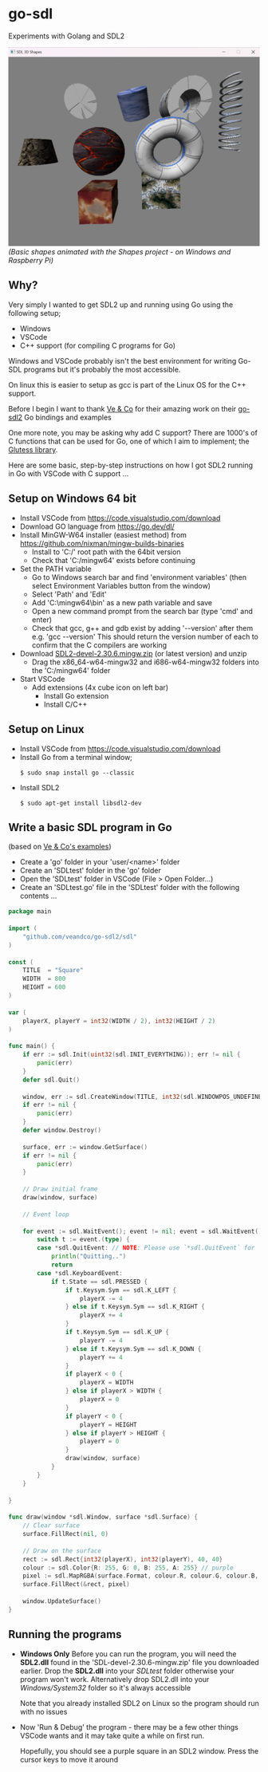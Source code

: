 # go-sdl
Experiments with Golang and SDL2

![alt text](https://github.com/timskillman/go-sdl/blob/main/Resources/images/screenshot.jpg "Shapes screenshot")
*(Basic shapes animated with the Shapes project - on Windows and Raspberry Pi)*

## Why?

Very simply I wanted to get SDL2 up and running using Go using the following setup;

- Windows
- VSCode
- C++ support (for compiling C programs for Go)
  
Windows and VSCode probably isn't the best environment for writing Go-SDL programs but it's probably the most accessible.

On linux this is easier to setup as gcc is part of the Linux OS for the C++ support.

Before I begin I want to thank [Ve & Co](https://github.com/veandco) for their amazing work on their [go-sdl2](https://github.com/veandco/go-sdl2) Go bindings and examples

One more note, you may be asking why add C support? There are 1000's of C functions that can be used for Go, one of which I aim to implement; the [Glutess library](https://github.com/mlabbe/glutess/tree/master).

Here are some basic, step-by-step instructions on how I got SDL2 running in Go with VSCode with C support ...

## Setup on Windows 64 bit

- Install VSCode from https://code.visualstudio.com/download
- Download GO language from https://go.dev/dl/
- Install MinGW-W64 installer (easiest method) from https://github.com/nixman/mingw-builds-binaries
    - Install to 'C:/' root path with the 64bit version
    - Check that 'C:/mingw64' exists before continuing
- Set the PATH variable
    - Go to Windows search bar and find 'environment variables' (then select Environment Variables button from the window)
    - Select 'Path' and 'Edit'
    - Add 'C:\mingw64\bin' as a new path variable and save
    - Open a new command prompt from the search bar (type 'cmd' and enter)
    - Check that gcc, g++ and gdb exist by adding '--version' after them e.g. 'gcc --version'
      This should return the version number of each to confirm that the C compilers are working
- Download [SDL2-devel-2.30.6.mingw.zip](https://github.com/libsdl-org/SDL/releases) (or latest version) and unzip 
    - Drag the x86_64-w64-mingw32 and i686-w64-mingw32 folders into the 'C:/mingw64' folder
- Start VSCode
  - Add extensions (4x cube icon on left bar)
    - Install Go extension
    - Install C/C++ 

## Setup on Linux

- Install VSCode from https://code.visualstudio.com/download
- Install Go from a terminal window;
  ```
  $ sudo snap install go --classic
  ```
- Install SDL2
  ```
  $ sudo apt-get install libsdl2-dev
  ```

## Write a basic SDL program in Go 
(based on [Ve & Co's examples](https://github.com/veandco/go-sdl2-examples/tree/master/examples))

- Create a 'go' folder in your 'user/\<name\>' folder
- Create an 'SDLtest' folder in the 'go' folder
- Open the 'SDLtest' folder in VSCode (File \> Open Folder...)
- Create an 'SDLtest.go' file in the 'SDLtest' folder with the following contents ...
  
```Go
package main

import (
	"github.com/veandco/go-sdl2/sdl"
)

const (
	TITLE  = "Square"
	WIDTH  = 800
	HEIGHT = 600
)

var (
	playerX, playerY = int32(WIDTH / 2), int32(HEIGHT / 2)
) 

func main() {
	if err := sdl.Init(uint32(sdl.INIT_EVERYTHING)); err != nil {
		panic(err)
	}
	defer sdl.Quit()

	window, err := sdl.CreateWindow(TITLE, int32(sdl.WINDOWPOS_UNDEFINED), int32(sdl.WINDOWPOS_UNDEFINED), WIDTH, HEIGHT, uint32(sdl.WINDOW_SHOWN))
	if err != nil {
		panic(err)
	}
	defer window.Destroy()

	surface, err := window.GetSurface()
	if err != nil {
		panic(err)
	}

	// Draw initial frame
	draw(window, surface)

	// Event loop

	for event := sdl.WaitEvent(); event != nil; event = sdl.WaitEvent() {
		switch t := event.(type) {
		case *sdl.QuitEvent: // NOTE: Please use `*sdl.QuitEvent` for `v0.4.x` (current version).
			println("Quitting..")
			return
		case *sdl.KeyboardEvent:
			if t.State == sdl.PRESSED {
				if t.Keysym.Sym == sdl.K_LEFT {
					playerX -= 4
				} else if t.Keysym.Sym == sdl.K_RIGHT {
					playerX += 4
				}
				if t.Keysym.Sym == sdl.K_UP {
					playerY -= 4
				} else if t.Keysym.Sym == sdl.K_DOWN {
					playerY += 4
				}
				if playerX < 0 {
					playerX = WIDTH
				} else if playerX > WIDTH {
					playerX = 0
				}
				if playerY < 0 {
					playerY = HEIGHT
				} else if playerY > HEIGHT {
					playerY = 0
				}
				draw(window, surface)
			}
		}
	}

}

func draw(window *sdl.Window, surface *sdl.Surface) {
	// Clear surface
	surface.FillRect(nil, 0)

	// Draw on the surface
	rect := sdl.Rect{int32(playerX), int32(playerY), 40, 40}
	colour := sdl.Color{R: 255, G: 0, B: 255, A: 255} // purple
	pixel := sdl.MapRGBA(surface.Format, colour.R, colour.G, colour.B, colour.A)
	surface.FillRect(&rect, pixel)

	window.UpdateSurface()
}
```

## Running the programs

- **Windows Only** Before you can run the program, you will need the **SDL2.dll** found in the 'SDL-devel-2.30.6-mingw.zip' file you downloaded earlier.
  Drop the **SDL2.dll** into your *SDLtest* folder otherwise your program won't work.
  Alternatively drop SDL2.dll into your *Windows/System32* folder so it's always accessible

  Note that you already installed SDL2 on Linux so the program should run with no issues
  
- Now 'Run & Debug' the program - there may be a few other things VSCode wants and it may take quite a while on first run.

  Hopefully, you should see a purple square in an SDL2 window.  Press the cursor keys to move it around
